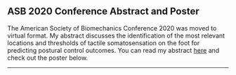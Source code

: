 ## ASB 2020 Conference Abstract and Poster

The American Society of Biomechanics Conference 2020 was moved to virtual format. My abstract discusses the identification of the most relevant locations and thresholds of tactile somatosensation on the foot for predicting postural control outcomes. You can read my abstract [here](/pdf/ASB_2020_Horn.pdf) and check out the poster below. 

---
[<object data="pdf/Horn_ASB_2020_Poster.pdf" width="864" height="648" type='application/pdf'/>](pdf/Horn_ASB_2020_Poster.pdf)
---
